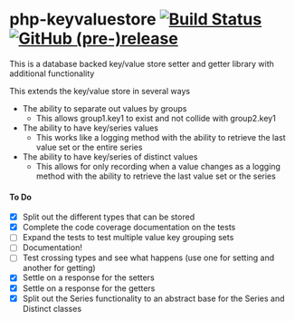 # php-keyvaluestore [![Build Status](https://travis-ci.com/ryanwhowe/php-keyvaluestore.svg?branch=master)](https://travis-ci.com/ryanwhowe/php-keyvaluestore) [![GitHub (pre-)release](https://img.shields.io/github/release/ryanwhowe/php-keyvaluestore/all.svg)](https://github.com/ryanwhowe/php-keyvaluestore)

This is a database backed key/value store setter and getter library with additional functionality

This extends the key/value store in several ways

- The ability to separate out values by groups
  - This allows group1.key1 to exist and not collide with group2.key1
- The ability to have key/series values
  - This works like a logging method with the ability to retrieve the last value set or the entire series
- The ability to have key/series of distinct values
  - This allows for only recording when a value changes as a logging method with the ability to retrieve the last value 
  set or the series

#### To Do
- [x] Split out the different types that can be stored
- [x] Complete the code coverage documentation on the tests
- [ ] Expand the tests to test multiple value key grouping sets
- [ ] Documentation!
- [ ] Test crossing types and see what happens (use one for setting and another for getting)
- [x] Settle on a response for the setters
- [x] Settle on a response for the getters
- [x] Split out the Series functionality to an abstract base for the Series and Distinct classes
